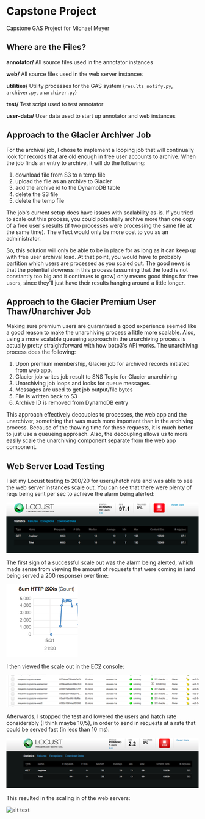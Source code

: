 # Capstone Project
Capstone GAS Project for Michael Meyer

## Where are the Files?

**annotator/** All source files used in the annotator instances

**web/** All source files used in the web server instances

**utilities/** Utility processes for the GAS system (`results_notify.py`, `archiver.py`, `unarchiver.py`)

**test/** Test script used to test annotator

**user-data/** User data used to start up annotator and web instances

## Approach to the Glacier Archiver Job

For the archival job, I chose to implement a looping job that will continually look for records that are old enough in free user accounts to archive. When the job finds an entry to archive, it will do the following:

1. download file from S3 to a temp file
2. upload the file as an archive to Glacier
3. add the archive id to the DynamoDB table
4. delete the S3 file
5. delete the temp file

The job's current setup does have issues with scalability as-is. If you tried to scale out this process, you could potentially archive more than one copy of a free user's results (if two processes were processing the same file at the same time). The effect would only be more cost to you as an administrator.

So, this solution will only be able to be in place for as long as it can keep up with free user archival load. At that point, you would have to probably partition which users are processed as you scaled out. The good news is that the potential slowness in this process (assuming that the load is not constantly too big and it continues to grow) only means good things for free users, since they'll just have their results hanging around a little longer.

## Approach to the Glacier Premium User Thaw/Unarchiver Job

Making sure premium users are guaranteed a good experience seemed like a good reason to make the unarchiving process a little more scalable. Also, using a more scalable queueing approach in the unarchiving process is actually pretty straightforward with how boto3's API works. The unarchiving process does the following:

1. Upon premium membership, Glacier job for archived records initiated from web app.
2. Glacier job writes job result to SNS Topic for Glacier unarchiving
3. Unarchiving job loops and looks for queue messages.
4. Messages are used to get job output/file bytes
5. File is written back to S3
6. Archive ID is removed from DynamoDB entry

This approach effectively decouples to processes, the web app and the unarchiver, something that was much more important than in the archiving process. Because of the thawing time for these requests, it is much better to just use a queueing approach. Also, the decoupling allows us to more easily scale the unarchiving component separate from the web app component.

## Web Server Load Testing

I set my Locust testing to 200/20 for users/hatch rate and was able to see the web server instances scale out. You can see that there were plenty of reqs being sent per sec to achieve the alarm being alerted:

![alt text](img/web-scale-up-locust.png "200 users and 20 hatch rate")

The first sign of a successful scale out was the alarm being alerted, which made sense from viewing the amount of requests that were coming in (and being served a 200 response) over time:

![alt text](img/high-200.png "Lots of 200 Requests")

I then viewed the scale out in the EC2 console:

![alt text](img/web-scale-out.png "Web servers growing")

Afterwards, I stopped the test and lowered the users and hatch rate considerably (I think maybe 10/5), in order to send in requests at a rate that could be served fast (in less than 10 ms):

![alt text](img/web-scale-down-locust.png "10 users and 5 hatch rate")

This resulted in the scaling in of the web servers:

![alt text](img/web-scale-in.png "Web servers shrinking")
